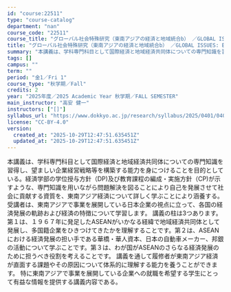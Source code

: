 ```yaml
---
id: "course:22511"
type: "course-catalog"
department: "nan"
course_code: "22511"
course_title: "グローバル社会特殊研究（東南アジアの経済と地域統合b） ／GLOBAL ISSUES: ECONOMY AND REGIONALISM IN SOUTHEAST ASIA （b）"
title: "グローバル社会特殊研究（東南アジアの経済と地域統合b） ／GLOBAL ISSUES: ECONOMY AND REGIONALISM IN SOUTHEAST ASIA （b）"
summary: "本講義は、学科専門科目として国際経済と地域経済共同体についての専門知識を習得し、望ましい企業経営戦略等を構築する能力を身につけることを目的としている。経済学部の学位授与方針（DP)及び教育課程の編成・実施方針（CP)が示すような、専門知識を…"
tags: []
campus: ""
term: ""
period: "金1／Fri 1"
course_type: "秋学期／Fall"
credits: 2
year: "2025年度／2025 Academic Year 秋学期／FALL SEMESTER"
main_instructor: "高安 健一"
instructors: ["[]"]
syllabus_url: "https://www.dokkyo.ac.jp/research/syllabus/2025/0401/0401_22511_ja_JP.html"
license: "CC-BY-4.0"
version:
  created_at: "2025-10-29T12:47:51.635451Z"
  updated_at: "2025-10-29T12:47:51.635451Z"
---
```

本講義は、学科専門科目として国際経済と地域経済共同体についての専門知識を習得し、望ましい企業経営戦略等を構築する能力を身につけることを目的としている。経済学部の学位授与方針（DP)及び教育課程の編成・実施方針（CP)が示すような、専門知識を用いながら問題解決を図ることにより自己を発展させて社会に貢献する資質を、東南アジア経済について詳しく学ぶことにより涵養する。 受講者は、東南アジアで事業を展開している日本企業の視点に立って、各国の経済発展の軌跡および経済の特徴について学習します。 講義の柱は3つあります。第１は、１９６７年に発足したASEANがいかなる経緯で地域経済共同体として発展し、多国籍企業をひきつけてきたかを理解することです。第２は、ASEANにおける経済発展の担い手である華橋・華人資本、日本の自動車メーカー、邦銀の活動について学ぶことです。第３は、わが国がASEANのさらなる経済発展のために担うべき役割を考えることです。 講義を通して履修者が東南アジア経済が直面する課題やその原因について体系的に理解する能力を養うことができます。 特に東南アジアで事業を展開している企業への就職を希望する学生にとって有益な情報を提供する講義内容である。
